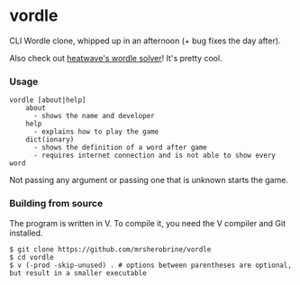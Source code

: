 # vordle

CLI Wordle clone, whipped up in an afternoon (+ bug fixes the day after).

Also check out [heatwave's wordle solver](https://github.com/heatwave0/wordler)! It's pretty cool.

### Usage
```
vordle [about|help]
    about 
      - shows the name and developer
    help
      - explains how to play the game
    dict(ionary)
      - shows the definition of a word after game
      - requires internet connection and is not able to show every word
```
Not passing any argument or passing one that is unknown starts the game.

### Building from source
The program is written in V. To compile it, you need the V compiler and Git installed.

```shell
$ git clone https://github.com/mrsherobrine/vordle
$ cd vordle
$ v (-prod -skip-unused) . # options between parentheses are optional, but result in a smaller executable
```